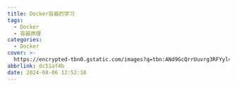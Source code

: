 ```yaml
---
title: Docker容器的学习
tags:
  - Docker
  - 容器原理
categories:
  - Docker
cover: >-
  https://encrypted-tbn0.gstatic.com/images?q=tbn:ANd9GcQrrUuvrg3RFYyl4WQsEOOhs48Qcfu9AO4RUQ&s
abbrlink: dc51af4b
date: 2024-08-06 12:52:18
---
```


